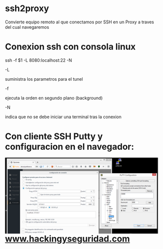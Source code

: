 # ssh2proxy

Convierte equipo remoto al que conectamos por SSH en un Proxy a traves del cual navegaremos

# Conexion ssh con consola linux

ssh -f $1 -L 8080:localhost:22 -N

-L

suministra los parametros para el tunel 


-f

ejecuta la orden en segundo plano (background)


-N

indica que no se debe iniciar una terminal tras la conexion

# Con cliente SSH Putty y configuracion en el navegador:

<img  style="float:left" alt="route logo" src="https://github.com/hackingyseguridad/ssh2proxy/blob/master/ssh2proxy.png"> 



# www.hackingyseguridad.com

